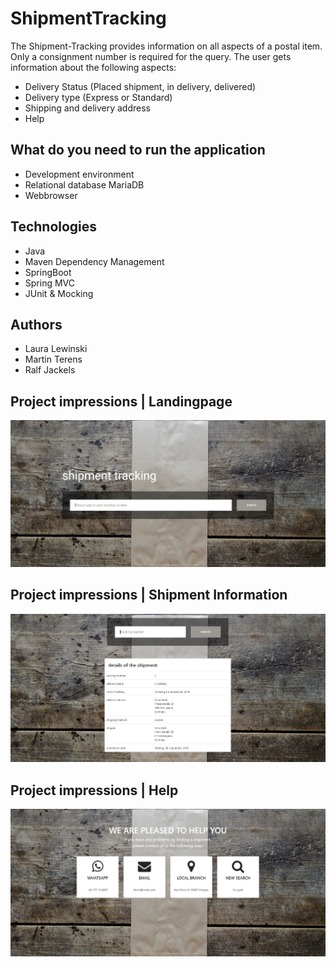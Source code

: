# ShipmentTracking 

The Shipment-Tracking provides information on all aspects of a postal item. 
Only a consignment number is required for the query. The user gets information about the following aspects:

- Delivery Status (Placed shipment, in delivery, delivered)
- Delivery type (Express or Standard)
- Shipping and delivery address
- Help 


## What do you need to run the application

- Development environment
- Relational database MariaDB
- Webbrowser


## Technologies

- Java 
- Maven Dependency Management 
- SpringBoot
- Spring MVC
- JUnit & Mocking 

## Authors
- Laura Lewinski
- Martin Terens
- Ralf Jackels

## Project impressions | Landingpage
![Image](./src/main/resources/impressions/ProjectImpression_LandingPage.JPG?raw=true)

## Project impressions | Shipment Information
![Image](./src/main/resources/impressions/ProjectImpression_ShipmentInformation.JPG?raw=true)

## Project impressions | Help
![Image](./src/main/resources/impressions/ProjectImpression_Help.JPG?raw=true)
